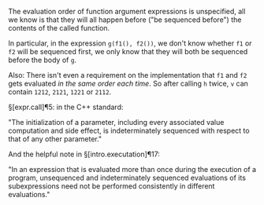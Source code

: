 The evaluation order of function argument expressions is unspecified, all we know is that they will all happen before ("be sequenced before") the contents of the called function.

In particular, in the expression `g(f1(), f2())`,  we don't know whether `f1` or `f2` will be sequenced first, we only know that they will both be sequenced before the body of `g`.

Also: There isn't even a requirement on the implementation that `f1` and `f2` gets evaluated *in the same order each time*. So after calling `h` twice, `v` can contain `1212`, `2121`, `1221` or `2112`.

§[expr.call]¶5: in the C++ standard:

"The initialization of a parameter, including every associated value computation and side effect, is indeterminately sequenced with respect to that of any other parameter."

And the helpful note in §[intro.executation]¶17:

"In an expression that is evaluated more than once during the execution of a program, unsequenced and indeterminately sequenced evaluations of its subexpressions need not be performed consistently in different evaluations."
